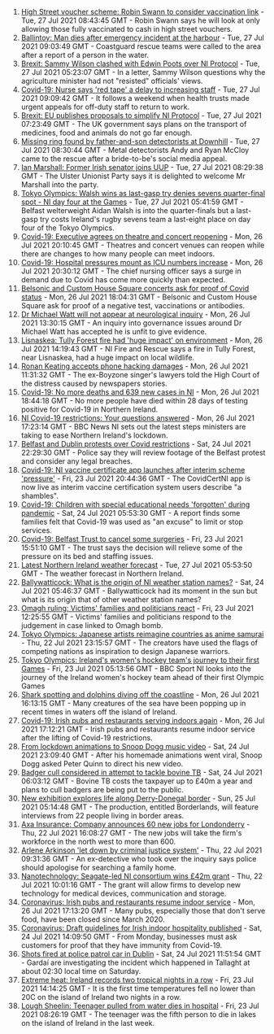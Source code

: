 1. [High Street voucher scheme: Robin Swann to consider vaccination link](https://www.bbc.co.uk/news/uk-northern-ireland-57981148) - Tue, 27 Jul 2021 08:43:45 GMT - Robin Swann says he will look at only allowing those fully vaccinated to cash in high street vouchers.
2. [Ballintoy: Man dies after emergency incident at the harbour](https://www.bbc.co.uk/news/uk-northern-ireland-57981142) - Tue, 27 Jul 2021 09:03:49 GMT - Coastguard rescue teams were called to the area after a report of a person in the water.
3. [Brexit: Sammy Wilson clashed with Edwin Poots over NI Protocol](https://www.bbc.co.uk/news/uk-northern-ireland-57976548) - Tue, 27 Jul 2021 05:23:07 GMT - In a letter, Sammy Wilson questions why the agriculture minister had not "resisted" officials' views.
4. [Covid-19: Nurse says 'red tape' a delay to increasing staff](https://www.bbc.co.uk/news/uk-northern-ireland-57972101) - Tue, 27 Jul 2021 09:09:42 GMT - It follows a weekend when health trusts made urgent appeals for off-duty staff to return to work.
5. [Brexit: EU publishes proposals to simplify NI Protocol](https://www.bbc.co.uk/news/uk-northern-ireland-57978453) - Tue, 27 Jul 2021 07:23:49 GMT - The UK government says plans on the transport of medicines, food and animals do not go far enough.
6. [Missing ring found by father-and-son detectorists at Downhill](https://www.bbc.co.uk/news/uk-northern-ireland-57975051) - Tue, 27 Jul 2021 08:30:44 GMT - Metal detectorists Andy and Ryan McCloy came to the rescue after a bride-to-be's social media appeal.
7. [Ian Marshall: Former Irish senator joins UUP](https://www.bbc.co.uk/news/uk-northern-ireland-57981950) - Tue, 27 Jul 2021 08:29:38 GMT - The Ulster Unionist Party says it is delighted to welcome Mr Marshall into the party.
8. [Tokyo Olympics: Walsh wins as last-gasp try denies sevens quarter-final spot - NI day four at the Games](https://www.bbc.co.uk/sport/olympics/57980696) - Tue, 27 Jul 2021 05:41:59 GMT - Belfast welterweight Aidan Walsh is into the quarter-finals but a last-gasp try costs Ireland's rugby sevens team a last-eight place on day four of the Tokyo Olympics.
9. [Covid-19: Executive agrees on theatre and concert reopening](https://www.bbc.co.uk/news/uk-northern-ireland-57965166) - Mon, 26 Jul 2021 20:10:45 GMT - Theatres and concert venues can reopen while there are changes to how many people can meet indoors.
10. [Covid-19: Hospital pressures mount as ICU numbers increase](https://www.bbc.co.uk/news/uk-northern-ireland-57968664) - Mon, 26 Jul 2021 20:30:12 GMT - The chief nursing officer says a surge in demand due to Covid has come more quickly than expected.
11. [Belsonic and Custom House Square concerts ask for proof of Covid status](https://www.bbc.co.uk/news/uk-northern-ireland-57974083) - Mon, 26 Jul 2021 18:04:31 GMT - Belsonic and Custom House Square ask for proof of a negative test, vaccinations or antibodies.
12. [Dr Michael Watt will not appear at neurological inquiry](https://www.bbc.co.uk/news/uk-northern-ireland-57972150) - Mon, 26 Jul 2021 13:30:15 GMT - An inquiry into governance issues around Dr Michael Watt has accepted he is unfit to give evidence.
13. [Lisnaskea: Tully Forest fire had 'huge impact' on environment](https://www.bbc.co.uk/news/uk-northern-ireland-57964348) - Mon, 26 Jul 2021 14:19:43 GMT - NI Fire and Rescue says a fire in Tully Forest, near Lisnaskea, had a huge impact on local wildlife.
14. [Ronan Keating accepts phone hacking damages](https://www.bbc.co.uk/news/entertainment-arts-57967494) - Mon, 26 Jul 2021 11:31:32 GMT - The ex-Boyzone singer's lawyers told the High Court of the distress caused by newspapers stories.
15. [Covid-19: No more deaths and 639 new cases in NI](https://www.bbc.co.uk/news/uk-northern-ireland-57974080) - Mon, 26 Jul 2021 18:44:18 GMT - No more people have died within 28 days of testing positive for Covid-19 in Northern Ireland.
16. [NI Covid-19 restrictions: Your questions answered](https://www.bbc.co.uk/news/uk-northern-ireland-54117810) - Mon, 26 Jul 2021 17:23:14 GMT - BBC News NI sets out the latest steps ministers are taking to ease Northern Ireland's lockdown.
17. [Belfast and Dublin protests over Covid restrictions](https://www.bbc.co.uk/news/uk-northern-ireland-57957405) - Sat, 24 Jul 2021 22:29:30 GMT - Police say they will review footage of the Belfast protest and consider any legal breaches.
18. [Covid-19: NI vaccine certificate app launches after interim scheme 'pressure'](https://www.bbc.co.uk/news/uk-northern-ireland-57946702) - Fri, 23 Jul 2021 20:44:36 GMT - The CovidCertNI app is now live as interim vaccine certification system users describe "a shambles".
19. [Covid-19: Children with special educational needs 'forgotten' during pandemic](https://www.bbc.co.uk/news/uk-northern-ireland-57948640) - Sat, 24 Jul 2021 05:53:30 GMT - A report finds some families felt that Covid-19 was used as "an excuse" to limit or stop services.
20. [Covid-19: Belfast Trust to cancel some surgeries](https://www.bbc.co.uk/news/uk-northern-ireland-57940347) - Fri, 23 Jul 2021 15:51:10 GMT - The trust says the decision will relieve some of the pressure on its bed and staffing issues.
21. [Latest Northern Ireland weather forecast](https://www.bbc.co.uk/news/uk-northern-ireland-26018439) - Tue, 27 Jul 2021 05:53:50 GMT - The weather forecast in Northern Ireland.
22. [Ballywatticock: What is the origin of NI weather station names?](https://www.bbc.co.uk/news/uk-northern-ireland-57914914) - Sat, 24 Jul 2021 05:46:37 GMT - Ballywatticock had its moment in the sun but what is its origin that of other weather station names?
23. [Omagh ruling: Victims' families and politicians react](https://www.bbc.co.uk/news/uk-northern-ireland-57940348) - Fri, 23 Jul 2021 12:25:55 GMT - Victims' families and politicians respond to the judgement in case linked to Omagh bomb.
24. [Tokyo Olympics: Japanese artists reimagine countries as anime samurai](https://www.bbc.co.uk/news/world-asia-57911348) - Thu, 22 Jul 2021 23:15:57 GMT - The creators have used the flags of competing nations as inspiration to design Japanese warriors.
25. [Tokyo Olympics: Ireland's women's hockey team's journey to their first Games](https://www.bbc.co.uk/sport/olympics/57877092) - Fri, 23 Jul 2021 05:13:56 GMT - BBC Sport NI looks into the journey of the Ireland women's hockey team ahead of their first Olympic Games
26. [Shark spotting and dolphins diving off the coastline](https://www.bbc.co.uk/news/57977019) - Mon, 26 Jul 2021 16:13:15 GMT - Many creatures of the sea have been popping up in recent times in waters off the island of Ireland.
27. [Covid-19: Irish pubs and restaurants serving indoors again](https://www.bbc.co.uk/news/world-europe-57977854) - Mon, 26 Jul 2021 17:12:21 GMT - Irish pubs and restaurants resume indoor service after the lifting of Covid-19 restrictions.
28. [From lockdown animations to Snoop Dogg music video](https://www.bbc.co.uk/news/uk-northern-ireland-57916539) - Sat, 24 Jul 2021 23:09:40 GMT - After his homemade animations went viral, Snoop Dogg asked Peter Quinn to direct his new video.
29. [Badger cull considered in attempt to tackle bovine TB](https://www.bbc.co.uk/news/uk-northern-ireland-57949842) - Sat, 24 Jul 2021 06:03:12 GMT - Bovine TB costs the taxpayer up to £40m a year and plans to cull badgers are being put to the public.
30. [New exhibition explores life along Derry-Donegal border](https://www.bbc.co.uk/news/uk-northern-ireland-foyle-west-57885075) - Sun, 25 Jul 2021 05:14:48 GMT - The production, entitled Borderlands, will feature interviews from 22 people living in border areas.
31. [Axa Insurance: Company announces 60 new jobs for Londonderry](https://www.bbc.co.uk/news/uk-northern-ireland-foyle-west-57932797) - Thu, 22 Jul 2021 16:08:27 GMT - The new jobs will take the firm's workforce in the north west to more than 600.
32. [Arlene Arkinson 'let down by criminal justice system'](https://www.bbc.co.uk/news/uk-northern-ireland-57927563) - Thu, 22 Jul 2021 09:31:36 GMT - An ex-detective who took over the inquiry says police should apologise for searching a family home.
33. [Nanotechnology: Seagate-led NI consortium wins £42m grant](https://www.bbc.co.uk/news/uk-northern-ireland-57926963) - Thu, 22 Jul 2021 10:01:16 GMT - The grant will allow firms to develop new technology for medical devices, communication and storage.
34. [Coronavirus: Irish pubs and restaurants resume indoor service](https://www.bbc.co.uk/news/world-europe-57965158) - Mon, 26 Jul 2021 17:13:20 GMT - Many pubs, especially those that don't serve food, have been closed since March 2020.
35. [Coronavirus: Draft guidelines for Irish indoor hospitality published](https://www.bbc.co.uk/news/world-europe-57949844) - Sat, 24 Jul 2021 14:09:50 GMT - From Monday, businesses must ask customers for proof that they have immunity from Covid-19.
36. [Shots fired at police patrol car in Dublin](https://www.bbc.co.uk/news/world-europe-57955148) - Sat, 24 Jul 2021 11:51:54 GMT - Gardaí are investigating the incident which happened in Tallaght at about 02:30 local time on Saturday.
37. [Extreme heat: Ireland records two tropical nights in a row](https://www.bbc.co.uk/news/world-europe-57941663) - Fri, 23 Jul 2021 14:14:25 GMT - It is the first time temperatures fell no lower than 20C on the island of Ireland two nights in a row.
38. [Lough Sheelin: Teenager pulled from water dies in hospital](https://www.bbc.co.uk/news/world-europe-57940577) - Fri, 23 Jul 2021 08:26:19 GMT - The teenager was the fifth person to die in lakes on the island of Ireland in the last week.
